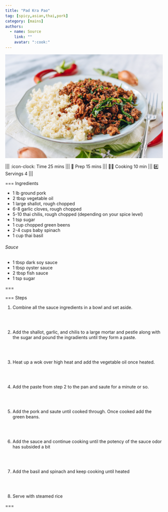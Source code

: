 ```yaml
---
title: "Pad Kra Pao"
tag: [spicy,asian,thai,pork]
category: [mains]
authors:
  - name: Source
    link: ""
    avatar: ":cook:"
---
```


![](img/pad-kra-pao.jpg)

||| :icon-clock: Time
25 mins
||| :knife: Prep
15 mins
||| :cook: Cooking
10 min
||| :hash: Servings
4
|||

=== Ingredients

- 1 lb ground pork
- 2 tbsp vegetable oil
- 1 large shallot, rough chopped
- 6-8 garlic cloves, rough chopped
- 5-10 thai chilis, rough chopped (depending on your spice level)
- 1 tsp sugar
- 1 cup chopped green beens
- 2-4 cups baby spinach
- 1 cup thai basil

###### Sauce
- 1 tbsp dark soy sauce
- 1 tbsp oyster sauce
- 2 tbsp fish sauce
- 1 tsp sugar

===

=== Steps

1. Combine all the sauce ingredients in a bowl and set aside.
<br>
<br>

2. Add the shallot, garlic, and chilis to a large mortar and pestle along with the sugar and pound the ingradients until they form a paste.
<br>
<br>

3. Heat up a wok over high heat and add the vegetable oil once heated.
<br>
<br>

4. Add the paste from step 2 to the pan and saute for a minute or so.
<br>
<br>

5. Add the pork and saute until cooked through. Once cooked add the green beans.
<br>
<br>

6. Add the sauce and continue cooking until the potency of the sauce odor has subsided a bit
<br>
<br>

7. Add the basil and spinach and keep cooking until heated
<br>
<br>

8. Serve with steamed rice

===

